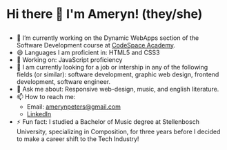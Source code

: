 # Hi there 👋 I'm Ameryn! (they/she)

<!--
**AmerynPeters/amerynpeters** is a ✨ _special_ ✨ repository because its `README.md` (this file) appears on your GitHub profile.

Here are some ideas to get you started:

- 🔭 I’m currently working on ...
- 🌱 I’m currently learning ...
- 👯 I’m looking to collaborate on ...
- 🤔 I’m looking for help with ...
- 💬 Ask me about ...
- 📫 How to reach me: ...
- 😄 Pronouns: ...
- ⚡ Fun fact: ...
-->

##
- 🔭 I’m currently working on the Dynamic WebApps section of the Software Development course at [CodeSpace Academy](https://www.linkedin.com/school/codespaceza/).
- 😄 Languages I am proficient in: HTML5 and CSS3
- 🌱 Working on: JavaScript proficiency
- 🤔 I am currently looking for a job or intership in any of the following fields (or similar): software development, graphic web design, frontend development, software engineer.
- 💬 Ask me about: Responsive web-design, music, and english literature.
- 📫 How to reach me:
  - Email: amerynpeters@gmail.com
  -  [LinkedIn](https://www.linkedin.com/in/ameryn-peters/)
- ⚡ Fun fact: I studied a Bachelor of Music degree at Stellenbosch University, specializing in Composition, for three years before I decided to make a career shift to the Tech Industry!

